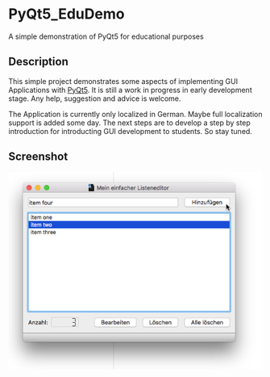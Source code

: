 # PyQt5_EduDemo
A simple demonstration of PyQt5 for educational purposes

## Description

This simple project demonstrates some aspects of implementing GUI Applications
with [PyQt5](http://pyqt.sourceforge.net/Docs/PyQt5/). It is still a work in
progress in early development stage. Any help, suggestion and advice is
welcome.

The Application is currently only localized in German. Maybe full localization
support is added some day. The next steps are to develop a step by step
introduction for introducting GUI development to students. So stay tuned.

## Screenshot

![Application screenshot](screenshots/main.png)
